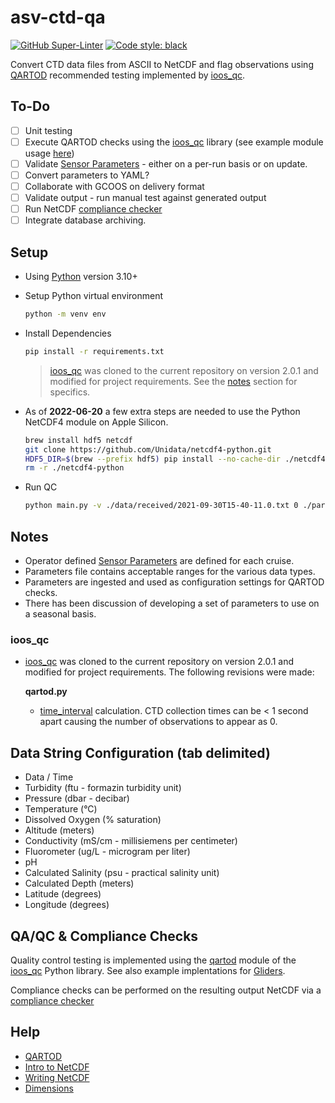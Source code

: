 # asv-ctd-qa

[![GitHub Super-Linter](https://github.com/IntegralEnvision/asv-ctd-qa/workflows/lint%20code%20base/badge.svg)](https://github.com/marketplace/actions/super-linter)
[![Code style: black](https://img.shields.io/badge/code%20style-black-000000.svg)](https://github.com/psf/black)

Convert CTD data files from ASCII to NetCDF and flag observations using [QARTOD](https://ioos.noaa.gov/project/qartod/) recommended testing implemented by [ioos_qc](https://github.com/ioos/ioos_qc).

## To-Do

- [ ] Unit testing
- [ ] Execute QARTOD checks using the [ioos_qc](https://github.com/ioos/ioos_qc) library (see example module usage [here](https://github.com/ioos/glider-dac))
- [ ] Validate [Sensor Parameters](./parameters/Sensor_Parameters.xlsx) - either on a per-run basis or on update.
- [ ] Convert parameters to YAML?
- [ ] Collaborate with GCOOS on delivery format
- [ ] Validate output - run manual test against generated output
- [ ] Run NetCDF [compliance checker](https://github.com/ioos/compliance-checker)
- [ ] Integrate database archiving.

## Setup

- Using [Python](https://www.python.org/downloads/release/python-3100/) version 3.10+

- Setup Python virtual environment

  ```bash
  python -m venv env
  ```

- Install Dependencies

  ```bash
  pip install -r requirements.txt
  ```

  > [ioos_qc](https://github.com/ioos/ioos_qc) was cloned to the current repository on version 2.0.1 and modified for project requirements. See the [notes](#notes) section for specifics.

- As of **2022-06-20** a few extra steps are needed to use the Python NetCDF4 module on Apple Silicon.

  ```bash
  brew install hdf5 netcdf
  git clone https://github.com/Unidata/netcdf4-python.git
  HDF5_DIR=$(brew --prefix hdf5) pip install --no-cache-dir ./netcdf4-python
  rm -r ./netcdf4-python
  ```

- Run QC

  ```bash
  python main.py -v ./data/received/2021-09-30T15-40-11.0.txt 0 ./parameters/Sensor_Parameters.xlsx ./data/processed logs
  ```

## Notes

- Operator defined [Sensor Parameters](./parameters/Sensor_Parameters.xlsx) are defined for each cruise.
- Parameters file contains acceptable ranges for the various data types.
- Parameters are ingested and used as configuration settings for QARTOD checks.
- There has been discussion of developing a set of parameters to use on a seasonal basis.

### ioos_qc

- [ioos_qc](https://github.com/ioos/ioos_qc) was cloned to the current repository on version 2.0.1 and modified for project requirements. The following revisions were made:

  **qartod.py**

  - [time_interval](https://github.com/IntegralEnvision/asv-ctd-qa/commit/a249dd4ee84f719696fb31ecd6eabd9edd0f6a33#diff-32c09032f00f303300ace35369debee33af51ceb355defcce878c489bdc3af6aR646) calculation. CTD collection times can be < 1 second apart causing the number of observations to appear as 0.

## Data String Configuration (tab delimited)

- Data / Time
- Turbidity (ftu - formazin turbidity unit)
- Pressure (dbar - decibar)
- Temperature (°C)
- Dissolved Oxygen (% saturation)
- Altitude (meters)
- Conductivity (mS/cm - millisiemens per centimeter)
- Fluorometer (ug/L - microgram per liter)
- pH
- Calculated Salinity (psu - practical salinity unit)
- Calculated Depth (meters)
- Latitude (degrees)
- Longitude (degrees)

## QA/QC & Compliance Checks

Quality control testing is implemented using the [qartod](https://ioos.github.io/ioos_qc/api/ioos_qc.html#module-ioos_qc.qartod) module of the [ioos_qc](https://github.com/ioos/ioos_qc) Python library. See also example implentations for [Gliders](https://github.com/ioos/glider-dac).

Compliance checks can be performed on the resulting output NetCDF via a [compliance checker](https://github.com/ioos/compliance-checker)

## Help

- [QARTOD](https://ioos.noaa.gov/project/qartod/)
- [Intro to NetCDF](https://adyork.github.io/python-oceanography-lesson/17-Intro-NetCDF/index.html)
- [Writing NetCDF](https://www.earthinversion.com/utilities/Writing-NetCDF4-Data-using-Python/)
- [Dimensions](http://www.bic.mni.mcgill.ca/users/sean/Docs/netcdf/guide.txn_12.html)
